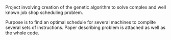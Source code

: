 Project involving creation of the genetic algorithm to solve complex and well known job shop scheduling problem. 

Purpose is to find an optimal schedule for several machines to complite several sets of instructions. Paper describing problem is attached as well as the whole code.
